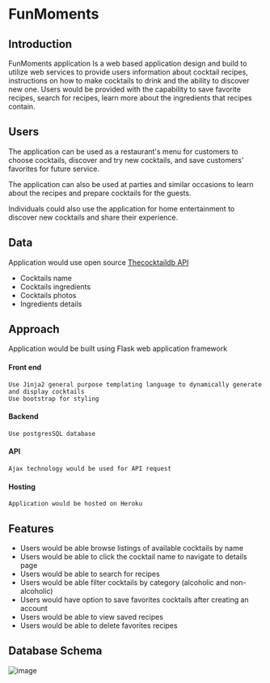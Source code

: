 # FunMoments 
## Introduction
  FunMoments application Is a web based application design and build to utilize web services to provide users information about cocktail recipes, instructions on       how to make cocktails to drink and the ability to discover new one. Users would be provided with the capability to save favorite recipes, search for recipes, learn more about the ingredients that recipes contain. 

## Users
  The application can be used as a restaurant's menu for customers to choose cocktails, discover and try new cocktails, and save customers' favorites for future service. 
  
  The application can also be used at parties and similar occasions to learn about the recipes and prepare cocktails for the guests. 

  Individuals could also use the application for home entertainment to discover new cocktails and share their experience. 

## Data
  Application would use open source [Thecocktaildb API](https://www.thecocktaildb.com/api.php?ref=apilist.fun, "Thecocktaildb API") 
  * Cocktails name 
  * Cocktails ingredients 
  * Cocktails photos 
  * Ingredients details 

## Approach 
   Application would be built using Flask web application framework 
   #### Front end 
    Use Jinja2 general purpose templating language to dynamically generate and display cocktails 
    Use bootstrap for styling 
   #### Backend 
    Use postgresSQL database
   #### API
    Ajax technology would be used for API request
   #### Hosting
    Application would be hosted on Heroku

## Features
   * Users would be able browse listings of available cocktails by name 
   * Users would be able to click the cocktail name to navigate to details page 
   * Users would be able to search for recipes 
   * Users would be able filter cocktails by category (alcoholic and non-alcoholic)
   * Users would have option to save favorites cocktails after creating an account
   * Users would be able to view saved recipes 
   * Users would be able to delete favorites recipes 

## Database Schema
  ![image](https://user-images.githubusercontent.com/18507815/146768202-8b611353-2aa6-45cf-9021-9cb371c3042c.png)

